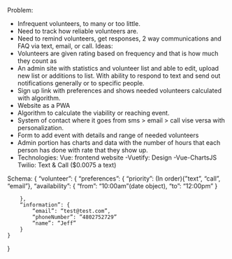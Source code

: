Problem:
- Infrequent volunteers, to many or too little.
- Need to track how reliable volunteers are.
- Need to remind volunteers, get responses, 2 way communications and FAQ via text, email, or call.
Ideas:
- Volunteers are given rating based on frequency and that is how much they count as
- An admin site with statistics and volunteer list and able to edit, upload new list or additions to list. With ability to respond to text and send out notifications generally or to specific people.
- Sign up link with preferences and shows needed volunteers calculated with algorithm.
- Website as a PWA
- Algorithm to calculate the viability or reaching event.
- System of contact where it goes from sms > email > call vise versa with personalization.
- Form to add event with details and range of needed volunteers
- Admin portion has charts and data with the number of hours that each person has done with rate that they show up.
- Technologies:
Vue: frontend website
-Vuetify: Design
-Vue-ChartsJS
Twilio: Text & Call ($0.0075 a text)

Schema:
{
	“volunteer”: {
		“preferences”: {
			“priority”: (In order){”text”, “call”, “email”},
			“availability”: {
				“from”: “10:00am”(date object),
				“to”: “12:00pm”
			}

		},
		“information”: {
			“email”: “test@test.com”,
			“phoneNumber”: ”4802752729”
			“name”: “Jeff”
		}
	}
}
